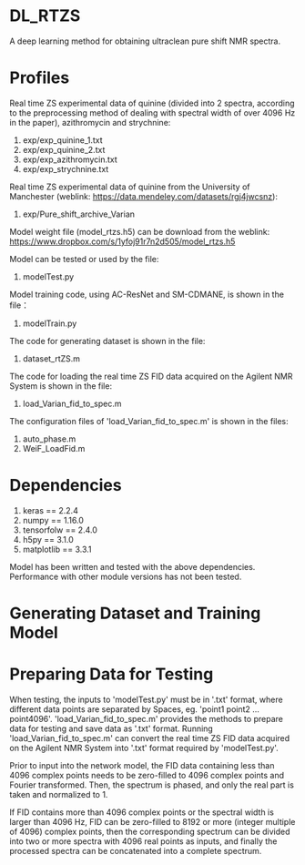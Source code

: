 # DL_RTZS
A deep learning method for obtaining ultraclean pure shift NMR spectra. 

# Profiles
Real time ZS experimental data of quinine (divided into 2 spectra, according to the preprocessing method of dealing with spectral width of over 4096 Hz in the paper), azithromycin and strychnine:
1. exp/exp_quinine_1.txt
2. exp/exp_quinine_2.txt
3. exp/exp_azithromycin.txt
4. exp/exp_strychnine.txt

Real time ZS experimental data of quinine from the University of Manchester (weblink: https://data.mendeley.com/datasets/rgj4jwcsnz):
1. exp/Pure_shift_archive_Varian

Model weight file (model_rtzs.h5) can be download from the weblink: https://www.dropbox.com/s/1yfoj91r7n2d505/model_rtzs.h5

Model can be tested or used by the file:
1. modelTest.py

Model training code, using AC-ResNet and SM-CDMANE, is shown in the file：
1. modelTrain.py

The code for generating dataset is shown in the file:
1. dataset_rtZS.m

The code for loading the real time ZS FID data acquired on the Agilent NMR System is shown in the file:
1. load_Varian_fid_to_spec.m

The configuration files of 'load_Varian_fid_to_spec.m' is shown in the files:
1. auto_phase.m
2. WeiF_LoadFid.m

# Dependencies
1. keras == 2.2.4
2. numpy == 1.16.0
3. tensorfolw == 2.4.0
4. h5py == 3.1.0
5. matplotlib == 3.3.1

Model has been written and tested with the above dependencies. Performance with other module versions has not been tested.

# Generating Dataset and Training Model


# Preparing Data for Testing
When testing, the inputs to 'modelTest.py' must be in '.txt' format, where different data points are separated by Spaces, eg. 'point1 point2 ... point4096'. 'load_Varian_fid_to_spec.m' provides the methods to prepare data for testing and save data as '.txt' format. Running 'load_Varian_fid_to_spec.m' can convert the real time ZS FID data acquired on the Agilent NMR System into '.txt' format required by 'modelTest.py'.

Prior to input into the network model, the FID data containing less than 4096 complex points needs to be zero-filled to 4096 complex points and Fourier transformed. Then, the spectrum is phased, and only the real part is taken and normalized to 1.

If FID contains more than 4096 complex points or the spectral width is larger than 4096 Hz, FID can be zero-filled to 8192 or more (integer multiple of 4096) complex points, then the corresponding spectrum can be divided into two or more spectra with 4096 real points as inputs, and finally the processed spectra can be concatenated into a complete spectrum.
